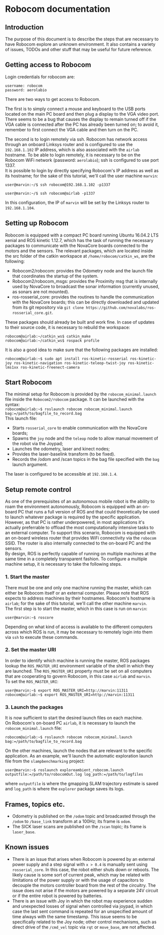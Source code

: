 # Robocom documentation

## Introduction  
The purpose of this document is to describe the steps that are necessary to have Robocom explore an unknown environment. It also contains a variety of issues, TODOs and other stuff that may be useful for future reference.  

## Getting access to Robocom
Login credentials for robocom are:
``` 
username: robocom
password: aerolabio
```  

There are two ways to get access to Robocom.  

The first is to simply connect a mouse and keyboard to the USB ports located on the main PC board and then plug a display to the VGA video port. There seems to be a bug that causes the display to remain turned off if the VGA cable is connected after the PC has already been turned on; to avoid it, remember to first connect the VGA cable and then turn on the PC.  

The second is to login remotely via ssh. Robocom has network access through an onboard Linksys router and is configured to use the `192.168.1.102` IP address, which is also associated with the `airlab` hostname. To be able to login remotely, it is necessary to be on the Robocom WiFi network (password: `aerolabio`); ssh is configured to use port 1337.   
It is possible to login by directly specifying Robocom's IP address as well as its hostname; for the sake of this tutorial, we'll call the user machine `marvin`:  
``` 
user@marvin:~/$ ssh robocom@192.168.1.102 -p1337
```
``` 
user@marvin:~/$ ssh robocom@airlab -p1337
```
In this configuration, the IP of `marvin` will be set by the Linksys router to `192.168.1.104`.

## Setting up Robocom  
Robocom is equipped with a compact PC board running Ubuntu 16.04.2 LTS xenial and ROS kinetic 1.12.7, which has the task of running the necessary packages to communicate with the NovaCore boards connected to the motors and the sensors. The relevant packages, which are located inside the src folder of the catkin workspace at `/home/robocom/catkin_ws`, are the following:  

* Robocom2/robocom: provides the Odometry node and the launch file that coordinates the startup of the system.  
* Robocom2/robocom_msgs: provides the Proximity msg that is internally used by NovaCore to broadcast the sonar information (currently unused, as sonars are not mounted).  
* ros-rosserial_core: provides the routines to handle the communication with the NovaCore boards; this can be directly downloaded and updated from its git repository via ```git clone https://github.com/novalabs/ros-rosserial_core.git```.  

These packages should already be built and work fine. In case of updates to their source code, it is necessary to rebuild the workspace:  
``` 
robocom@airlab:~/catkin_ws$ catkin_make
robocom@airlab:~/catkin_ws$ rospack profile
```
It is also a good idea to make sure that the following packages are installed:
```
robocom@airlab:~$ sudo apt install ros-kinetic-rosserial ros-kinetic-joy ros-kinetic-navigation ros-kinetic-teleop-twist-joy ros-kinetic-lms1xx ros-kinetic-freenect-camera
```

## Start Robocom
The minimal setup for Robocom is provided by the `robocom_minimal.launch` file inside the `Robocom2/robocom` package. It can be launched with the syntax:  
```robocom@airlab:~$ roslaunch robocom robocom_minimal.launch bag:=/path/to/bagfile_to_record.bag```  
This launch file:  

* Starts `rosserial_core` to enable communication with the NovaCore boards;
* Spawns the `joy` node and the `teleop` node to allow manual movement of the robot via the Joypad;  
* Launches the odometry, laser and kinect nodes; 
* Provides the laser-baselink transform (to be fixed).
* Records the /odom and /scan topics in the bag file specified with the `bag` launch argument. 

The laser is configured to be accessible at ```192.168.1.4```.

## Setup remote control
As one of the prerequisites of an autonomous mobile robot is the ability to roam the environment autonomously, Robocom is equipped with an on-board PC that runs a full version of ROS and that could theoretically be used to launch whatever package is required by the specific application. However, as that PC is rather underpowered, in most applications it's actually preferrable to offload the most computationally intensive tasks to an external computer. To support this scenario, Robocom is equipped with an on-board wireless router that provides WiFi connectivity via the ```robocom``` SSID. The router is also internally connected to the on-board PC and the sensors.  
By design, ROS is perfectly capable of running on multiple machines at the same time in a completely transparent fashion. To configure a multiple machine setup, it is necessary to take the following steps.

### 1. Start the master
There must be one and only one machine running the master, which can either be Robocom itself or an external computer. Please note that ROS expects to address machines by their hostnames. Robocom's hostname is `airlab`; for the sake of this tutorial, we'll call the other machine `marvin`.  
The first step is to start the master, which in this case is run on `marvin`:
```
user@marvin:~$ roscore
```  
Depending on what kind of access is available to the different computers across which ROS is run, it may be necessary to remotely login into them via `ssh` to execute these commands.  

### 2. Set the master URI
In order to identify which machine is running the master, ROS packages lookup the `ROS_MASTER_URI` environment variable of the shell in which they are launched. The `ROS_MASTER_URI` property must be set on all computers that are cooperating to govern Robocom, in this case `airlab` and `marvin`.  
To set the `ROS_MASTER_URI`:  
```
user@marvin:~$ export ROS_MASTER_URI=http://marvin:11311
robocom@airlab:~$ export ROS_MASTER_URI=http://marvin:11311
```

### 3. Launch the packages  
It is now sufficient to start the desired launch files on each machine.  
On Robocom's on-board PC `airlab`, it is necessary to launch the `robocom_minimal.launch` file:
```
robocom@airlab:~$ roslaunch robocom robocom_minimal.launch bag:=/path/to/bagfile_to_record.bag
```
On the other machines, launch the nodes that are relevant to the specific application. As an example, we'll launch the automatic exploration launch file from the `slampbenchmarking` project:  
```
user@marvin:~$ roslaunch exploreambient_robocom.launch outputfile:=/path/to/robocomOut.log log_path:=/path/to/logfiles
```
where `outputfile` is where the gmapping SLAM trajectory estimate is saved and `log_path` is where the `explorer` package saves its logs.

## Frames, topics etc.  
* Odometry is published on the `/odom` topic and broadcasted through the `/odom` to `/base_link` transform at a 100Hz; its frame is `odom`.  
* The SICK laser scans are published on the `/scan` topic; its frame is `laser_base`.  

## Known issues  
* There is an issue that arises when Robocom is powered by an external power supply and a step signal with `x > 0.4` is manually sent using `rosserial_core`. In this case, the robot either shuts down or reboots. The likely cause is some sort of current peak, which may be related with limitations of the power supply or with the usage of capacitors to decouple the motors controller board from the rest of the circuitry. The issue does not arise if the motors are powered by a separate 24V circuit or if the entire robot is powered by batteries.  
* There is an issue with Joy in which the robot may experience sudden and unexpected losses of signal when controlled via joypad, in which case the last sent command is repeated for an unspecified amount of time always with the same timestamp. This issue seems to be specifically related to the Joy node; other control mechanisms, such as direct drive of the `/cmd_vel` topic via `rqt` or `move_base`, are not affected.  






